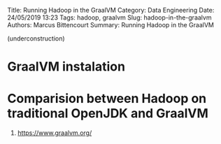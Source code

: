 Title: Running Hadoop in the GraalVM
Category: Data Engineering
Date: 24/05/2019 13:23
Tags: hadoop, graalvm
Slug: hadoop-in-the-graalvm
Authors: Marcus Bittencourt
Summary: Running Hadoop in the GraalVM

(underconstruction)

# GraalVM instalation

# Comparision between Hadoop on traditional OpenJDK and GraalVM

1. https://www.graalvm.org/